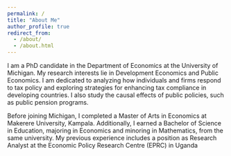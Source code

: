 ```yaml
---
permalink: /
title: "About Me"
author_profile: true
redirect_from: 
  - /about/
  - /about.html
---
```


I am a PhD candidate in the Department of Economics at the University of Michigan. My research interests lie in Development Economics and Public Economics. I am dedicated to analyzing how individuals and firms respond to tax policy and exploring strategies for enhancing tax compliance in developing countries. I also study the causal effects of public policies, such as public pension programs.

Before joining Michigan, I completed a Master of Arts in Economics at Makerere University, Kampala. Additionally, I earned a Bachelor of Science in Education, majoring in Economics and minoring in Mathematics, from the same university. My previous experience includes a position as Research Analyst at the Economic Policy Research Centre (EPRC) in Uganda